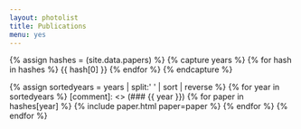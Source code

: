 ```yaml
---
layout: photolist
title: Publications
menu: yes
---
```


{% assign hashes = (site.data.papers) %}
{% capture years %}
{% for hash in hashes %}
{{ hash[0] }}
{% endfor %}
{% endcapture %}

{% assign sortedyears = years | split:' ' | sort | reverse %}
{% for year in sortedyears %}
[comment]: <> (### {{ year }})
{% for paper in hashes[year] %}
{% include paper.html paper=paper %}
{% endfor %}
{% endfor %}


